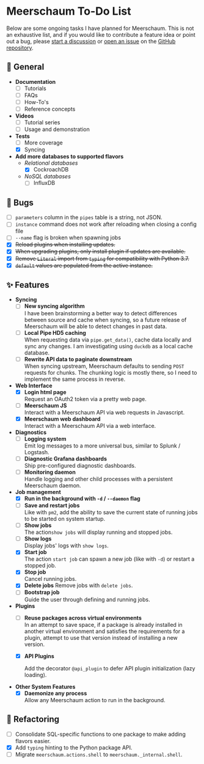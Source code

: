 # Meerschaum To-Do List

Below are some ongoing tasks I have planned for Meerschaum. This is not an exhaustive list, and if you would like to contribute a feature idea or point out a bug, please [start a discussion](https://github.com/bmeares/Meerschaum/discussions/categories/ideas) or [open an issue](https://github.com/bmeares/Meerschaum/issues) on the [GitHub repository](https://github.com/bmeares/Meerschaum).

## 📝 General
- **Documentation**
    * [ ] Tutorials
    * [ ] FAQs
    * [ ] How-To's
    * [ ] Reference concepts
- **Videos**
    * [ ] Tutorial series
    * [ ] Usage and demonstration
- **Tests**
    * [ ] More coverage
    * [x] Syncing
- **Add more databases to supported flavors**
    * *Relational databases*
        * [x] CockroachDB
    * *NoSQL databases*
        * [ ] InfluxDB

## 🐞 Bugs
- [ ] `parameters` column in the `pipes` table is a string, not JSON.
- [ ] `instance` command does not work after reloading when closing a config file
- [ ] `--name` flag is broken when spawning jobs
- [x] ~~Reload plugins when installing updates.~~
- [x] ~~When upgrading plugins, only install plugin if updates are available.~~
- [x] ~~Remove `Literal` import from `typing` for compatibility with Python 3.7.~~
- [x] ~~`default` values are populated from the active instance.~~

## ✨ Features
- **Syncing**
    - [ ] **New syncing algorithm**  
      I have been brainstorming a better way to detect differences between source and cache when syncing, so a future release of Meerschaum will be able to detect changes in past data.
    - [ ] **Local Pipe HD5 caching**  
      When requesting data via `pipe.get_data()`, cache data locally and sync any changes. I am investigating using `duckdb` as a local cache database.
    - [ ] **Rewrite API data to paginate downstream**  
      When syncing upstream, Meerschaum defaults to sending `POST` requests for chunks. The chunking logic is mostly there, so I need to implement the same process in reverse.

- **Web Interface**
    - [x] **Login html page**  
      Request an OAuth2 token via a pretty web page.
    - [ ] **Meerschaum JS**  
      Interact with a Meerschaum API via web requests in Javascript.
    - [x] **Meerschaum web dashboard**  
      Interact with a Meerschaum API via a web interface.

- **Diagnostics**
    - [ ] **Logging system**  
      Emit log messages to a more universal bus, similar to Splunk / Logstash.
    - [ ] **Diagnostic Grafana dashboards**  
      Ship pre-configured diagnostic dashboards.
    - [ ] **Monitoring daemon**  
      Handle logging and other child processes with a persistent Meerschaum daemon.

- **Job management**  
    - [x] **Run in the background with `-d` / `--daemon` flag**
    - [ ] **Save and restart jobs**  
      Like with `pm2`, add the ability to save the current state of running jobs to be started on system startup.
    - [ ] **Show jobs**  
      The action`show jobs` will display running and stopped jobs.
    - [ ] **Show logs**  
      Display jobs' logs with `show logs`.
    - [x] **Start job**  
      The action `start job` can spawn a new job (like with `-d`) or restart a stopped job.
    - [x] **Stop job**  
      Cancel running jobs.
    - [x] **Delete jobs**
      Remove jobs with `delete jobs`.
    - [ ] **Bootstrap job**  
    Guide the user through defining and running jobs.
    
- **Plugins**
    - [ ] **Reuse packages across virtual environments**  
      In an attempt to save space, if a package is already installed in another virtual environment and satisfies the requirements for a plugin, attempt to use that version instead of installing a new version.
      
    - [x] **API Plugins**  
    
      Add the decorator `@api_plugin` to defer API plugin initialization (lazy loading).
    
- **Other System Features**
    - [x] **Daemonize any process**  
      Allow any Meerschaum action to run in the background.

## 🔨 Refactoring
- [ ] Consolidate SQL-specific functions to one package to make adding flavors easier.
- [x] Add `typing` hinting to the Python package API.
- [ ] Migrate `meerschaum.actions.shell` to `meerschaum._internal.shell`.